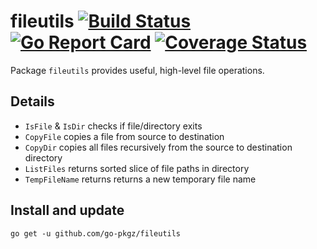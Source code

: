 # fileutils [![Build Status](https://github.com/go-pkgz/fileutils/workflows/build/badge.svg)](https://github.com/go-pkgz/fileutils/actions) [![Go Report Card](https://goreportcard.com/badge/github.com/go-pkgz/fileutils)](https://goreportcard.com/report/github.com/go-pkgz/fileutils) [![Coverage Status](https://coveralls.io/repos/github/go-pkgz/fileutils/badge.svg?branch=master)](https://coveralls.io/github/go-pkgz/fileutils?branch=master)

Package `fileutils` provides useful, high-level file operations.

## Details

- `IsFile` & `IsDir` checks if file/directory exits
- `CopyFile` copies a file from source to destination
- `CopyDir` copies all files recursively from the source to destination directory
- `ListFiles` returns sorted slice of file paths in directory
- `TempFileName` returns returns a new temporary file name

## Install and update

`go get -u github.com/go-pkgz/fileutils`
